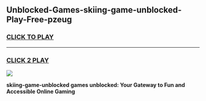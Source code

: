 
## Unblocked-Games-skiing-game-unblocked-Play-Free-pzeug
<h3>
<a href="https://premium76.site?title=skiing-game-unblocked&ref=10A">CLICK TO PLAY</a></h3>
<hr>

<h3>
<a href="https://premium76.site?title=skiing-game-unblocked&ref=10A">CLICK 2 PLAY</a>
  
</h3>

<a href="https://premium76.site?title=skiing-game-unblocked&ref=10A"><img src="https://clearcache.store/games.png"></a>


**skiing-game-unblocked games unblocked: Your Gateway to Fun and Accessible Online Gaming**
